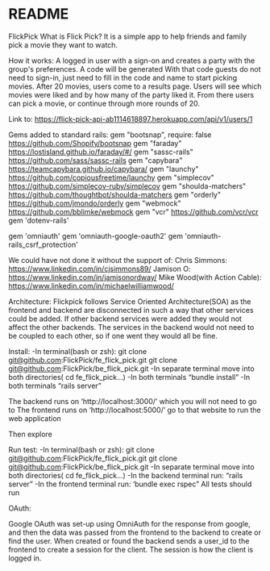 # README

FlickPick
What is Flick Pick?
It is a simple app to help friends and family pick a movie they want to watch. 

How it works:
A logged in user with a sign-on and creates a party with the group's preferences. A code will be generated With that code guests do not need to sign-in, just need to fill in the code and name to start picking movies. After 20 movies, users come to a results page. Users will see which movies were liked and by how many of the party liked it. From there users can pick a movie, or continue through more rounds of 20.

Link to: https://flick-pick-api-ab1114618897.herokuapp.com/api/v1/users/1

Gems added to standard rails:
gem "bootsnap", require: false
https://github.com/Shopify/bootsnap
gem "faraday"
https://lostisland.github.io/faraday/#/
gem "sassc-rails"
https://github.com/sass/sassc-rails 
 gem "capybara"
https://teamcapybara.github.io/capybara/ 
 gem "launchy"
https://github.com/copiousfreetime/launchy 
 gem "simplecov"
	https://github.com/simplecov-ruby/simplecov 
 gem "shoulda-matchers"
	https://github.com/thoughtbot/shoulda-matchers 
 gem "orderly"
https://github.com/jmondo/orderly 
 gem "webmock"
https://github.com/bblimke/webmock 
 gem "vcr"
	https://github.com/vcr/vcr
gem 'dotenv-rails'

gem 'omniauth'
gem 'omniauth-google-oauth2'
gem 'omniauth-rails_csrf_protection'


We could have not done it without the support of:
	Chris Simmons: https://www.linkedin.com/in/cjsimmons89/ 
	Jamison O: https://www.linkedin.com/in/jamisonordway/ 
	Mike Wood(with Action Cable): https://www.linkedin.com/in/michaelwilliamwood/ 


Architecture: 
Flickpick follows Service Oriented Architecture(SOA) as the frontend and backend are disconnected in such a way that other services could be added. If other backend services were added they would not affect the other backends. The services in the backend would not need to be coupled to each other, so if one went they would all be fine.

Install:
-In terminal(bash or zsh):
git clone git@github.com:FlickPick/fe_flick_pick.git
git clone git@github.com:FlickPick/be_flick_pick.git
-In separate terminal move into both directories( cd fe_flick_pick…)
-In both terminals “bundle install”
-In both terminals “rails server”

The backend runs on ‘http://localhost:3000/’ which you will not need to go to
The frontend runs on ‘http://localhost:5000/’ go to that website to run the web application

Then explore

Run test:
-In terminal(bash or zsh):
git clone git@github.com:FlickPick/fe_flick_pick.git
git clone git@github.com:FlickPick/be_flick_pick.git
-In separate terminal move into both directories( cd fe_flick_pick…)
-In the backend terminal run: “rails server”
-In the frontend terminal run: ‘bundle exec rspec” 
All tests should run

OAuth:

Google OAuth was set-up using OmniAuth for the response from google, and then the data was passed from the frontend to the backend to create or find the user. When created or found the backend sends a user_id to the frontend to create a session for the client. The session is how the client is logged in. 
